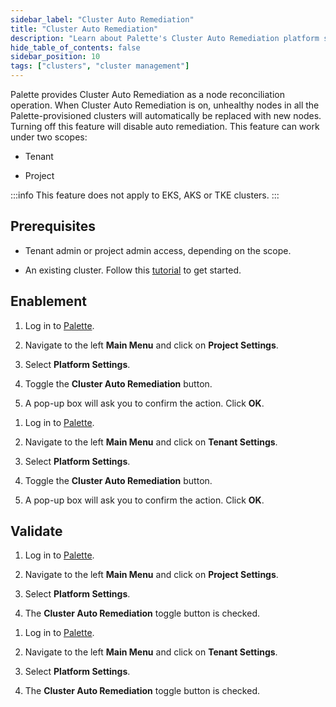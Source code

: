 ```yaml
---
sidebar_label: "Cluster Auto Remediation"
title: "Cluster Auto Remediation"
description: "Learn about Palette's Cluster Auto Remediation platform setting."
hide_table_of_contents: false
sidebar_position: 10
tags: ["clusters", "cluster management"]
---
```


Palette provides Cluster Auto Remediation as a node reconciliation operation. When Cluster Auto Remediation is on, unhealthy nodes in all the Palette-provisioned clusters will automatically be replaced with new nodes. Turning off this feature will disable auto remediation. This feature can work under two scopes:

* Tenant

* Project

:::info
This feature does not apply to EKS, AKS or TKE clusters.
:::

## Prerequisites

* Tenant admin or project admin access, depending on the scope.

* An existing cluster. Follow this [tutorial](../../clusters.md) to get started.

## Enablement

<Tabs groupId="clusterAutoRemediation">

<TabItem value="projectScope" label="Project Scope">

1. Log in to [Palette](https://console.spectrocloud.com).

2. Navigate to the left **Main Menu** and click on **Project Settings**.

3. Select **Platform Settings**.

4. Toggle the **Cluster Auto Remediation** button.

5. A pop-up box will ask you to confirm the action. Click **OK**.

</TabItem>

<TabItem value="tenantScope" label="Tenant Scope">

1. Log in to [Palette](https://console.spectrocloud.com).

2. Navigate to the left **Main Menu** and click on **Tenant Settings**.

3. Select **Platform Settings**.

4. Toggle the **Cluster Auto Remediation** button.

5. A pop-up box will ask you to confirm the action. Click **OK**.

</TabItem>

</Tabs>

## Validate

<Tabs groupId="clusterAutoRemediation">

<TabItem value="projectScope" label="Project Scope">

1. Log in to [Palette](https://console.spectrocloud.com).

2. Navigate to the left **Main Menu** and click on **Project Settings**.

3. Select **Platform Settings**.

4. The **Cluster Auto Remediation** toggle button is checked.

</TabItem>

<TabItem value="tenantScope" label="Tenant Scope">

1. Log in to [Palette](https://console.spectrocloud.com).

2. Navigate to the left **Main Menu** and click on **Tenant Settings**.

3. Select **Platform Settings**.

4. The **Cluster Auto Remediation** toggle button is checked.

</TabItem>

</Tabs>

